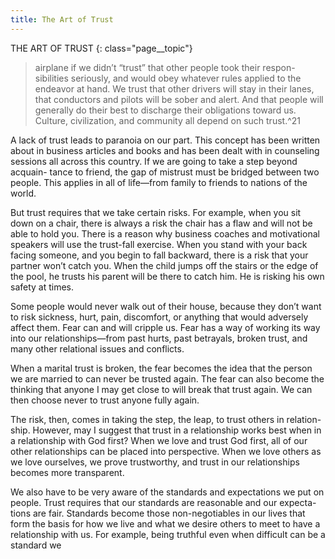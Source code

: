 ```yaml
---
title: The Art of Trust
---
```

THE ART OF TRUST
{: class="page__topic"}

> airplane if we didn’t “trust” that other people took their respon-
> sibilities seriously, and would obey whatever rules applied to
> the endeavor at hand. We trust that other drivers will stay in
> their lanes, that conductors and pilots will be sober and alert.
> And that people will generally do their best to discharge their
> obligations toward us. Culture, civilization, and community all
> depend on such trust.^21

A lack of trust leads to paranoia on our part. This concept has been written
about in business articles and books and has been dealt with in counseling
sessions all across this country. If we are going to take a step beyond acquain-
tance to friend, the gap of mistrust must be bridged between two people. This
applies in all of life—from family to friends to nations of the world.

But trust requires that we take certain risks. For example, when you sit
down on a chair, there is always a risk the chair has a flaw and will not be able
to hold you. There is a reason why business coaches and motivational speakers
will use the trust-fall exercise. When you stand with your back facing someone,
and you begin to fall backward, there is a risk that your partner won’t catch
you. When the child jumps off the stairs or the edge of the pool, he trusts his
parent will be there to catch him. He is risking his own safety at times.

Some people would never walk out of their house, because they don’t want
to risk sickness, hurt, pain, discomfort, or anything that would adversely affect
them. Fear can and will cripple us. Fear has a way of working its way into our
relationships—from past hurts, past betrayals, broken trust, and many other
relational issues and conflicts.

When a marital trust is broken, the fear becomes the idea that the person
we are married to can never be trusted again. The fear can also become the
thinking that anyone I may get close to will break that trust again. We can then
choose never to trust anyone fully again.

The risk, then, comes in taking the step, the leap, to trust others in relation-
ship. However, may I suggest that trust in a relationship works best when in a
relationship with God first? When we love and trust God first, all of our other
relationships can be placed into perspective. When we love others as we love
ourselves, we prove trustworthy, and trust in our relationships becomes more
transparent.

We also have to be very aware of the standards and expectations we put
on people. Trust requires that our standards are reasonable and our expecta-
tions are fair. Standards become those non-negotiables in our lives that form the
basis for how we live and what we desire others to meet to have a relationship
with us. For example, being truthful even when difficult can be a standard we